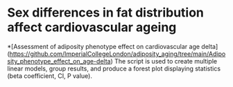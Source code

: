 # Sex differences in fat distribution affect cardiovascular ageing

*[Assessment of adiposity phenotype effect on cardiovascular age delta] (https://github.com/ImperialCollegeLondon/adiposity_aging/tree/main/Adiposity_phenotype_effect_on_age-delta)
The script is used to create multiple linear models, group results, and produce a forest plot displaying statistics (beta coefficient, CI, P value).
